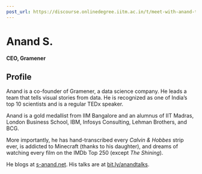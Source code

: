 ```yaml
---
post_url: https://discourse.onlinedegree.iitm.ac.in/t/meet-with-anand-tds-faculty-wed-5-feb-10-30-am-2-30-pm/165687/3
---
```

# Anand S.
**CEO, Gramener**

## Profile

Anand is a co-founder of Gramener, a data science company. He leads a team that tells visual stories from data. He is recognized as one of India’s top 10 scientists and is a regular TEDx speaker.

Anand is a gold medallist from IIM Bangalore and an alumnus of IIT Madras, London Business School, IBM, Infosys Consulting, Lehman Brothers, and BCG.

More importantly, he has hand-transcribed every *Calvin & Hobbes* strip ever, is addicted to Minecraft (thanks to his daughter), and dreams of watching every film on the IMDb Top 250 (except *The Shining*).

He blogs at [s-anand.net](http://s-anand.net). His talks are at [bit.ly/anandtalks](http://bit.ly/anandtalks).